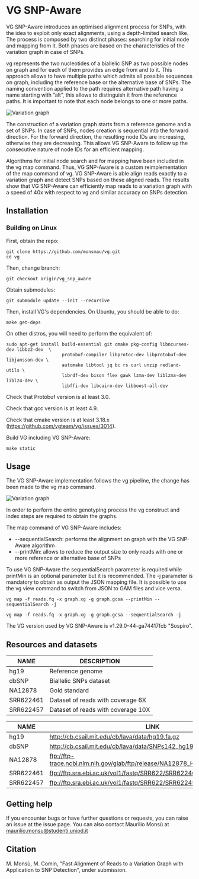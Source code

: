 # VG SNP-Aware

VG SNP-Aware introduces an optimised alignment process for SNPs,  with the idea to  exploit  only  exact  alignments,  using  a  depth-limited  search  like.   The  process  is composed by two distinct phases: searching for initial node and mapping from it. Both phases are based on the characteristics of the variation graph in case of SNPs.

vg represents the two nucleotides of a biallelic SNP as two possible nodes on graph and for each of them provides an edge from and to it.  This approach allows to have multiple paths which admits all possible sequences on graph, including the reference base or the alternative base of SNPs.  The naming convention applied to the path requires alternative path having a name starting with ”alt”,  this allows to distinguish it from the reference paths. It is important to note that each node belongs to one or more paths.

![Variation graph](https://raw.githubusercontent.com/monsmau/vg/vg_snp_aware/doc/figures/variationgraph_with_SNP_ID_SEQ_PATH.png)

The construction of a variation graph starts from a reference genome and a set of SNPs. In case of SNPs, nodes creation is sequential into the forward direction. For the forward direction, the resulting node IDs are increasing, otherwise they are decreasing.  This allows VG SNP-Aware to follow up the consecutive nature of node IDs for an efficient mapping.


Algorithms for initial node search and for mapping have been included in the vg map command. Thus, VG SNP-Aware is a custom reimplementation of the map command of vg. 
VG SNP-Aware is able align reads exactly to a variation graph and detect SNPs based on these aligned reads. The results show that VG SNP-Aware can efficiently map
reads to a variation graph with a speed of 40x with respect to vg and similar accuracy on SNPs detection.

## Installation

### Building on Linux


First, obtain the repo:

    git clone https://github.com/monsmau/vg.git
    cd vg
    
Then, change branch:

    git checkout origin/vg_snp_aware
    
Obtain submodules:

    git submodule update --init --recursive

    
Then, install VG's dependencies. On Ubuntu, you should be able to do:

    make get-deps


On other distros, you will need to perform the equivalent of:

    sudo apt-get install build-essential git cmake pkg-config libncurses-dev libbz2-dev  \
                         protobuf-compiler libprotoc-dev libprotobuf-dev libjansson-dev \
                         automake libtool jq bc rs curl unzip redland-utils \
                         librdf-dev bison flex gawk lzma-dev liblzma-dev liblz4-dev \
                         libffi-dev libcairo-dev libboost-all-dev


Check that Protobuf version is at least 3.0.

Check that gcc version is at least 4.9.

Check that cmake version is at least 3.18.x (https://github.com/vgteam/vg/issues/3014).


Build VG including VG SNP-Aware:

    make static


## Usage

The VG SNP-Aware implementation follows the vg pipeline, the change has been made to the vg map command. 

![Variation graph](https://raw.githubusercontent.com/monsmau/vg/vg_snp_aware/doc/figures/vgpipelinecomplete.png)

In order  to  perform the  entire genotyping  process  the vg construct  and index steps are required to obtain the graphs.
 
The map command of VG SNP-Aware includes:
*  --sequentialSearch:  performs the alignment on graph with the VG SNP-Aware algorithm 
*  --printMin: allows to reduce the output size to only reads with one or more reference or alternative base of SNPs

To use VG SNP-Aware the sequentialSearch parameter is required while printMin is an optional parameter but it is recommended. The -j parameter is mandatory to obtain as output the JSON mapping file. It is possible to use the vg view command to switch from JSON to GAM files and vice versa.


    vg map -f reads.fq -x graph.xg -g graph.gcsa --printMin --sequentialSearch -j 
 
    vg map -f reads.fq -x graph.xg -g graph.gcsa --sequentialSearch -j


The  VG  version used by VG SNP-Aware is v1.29.0-44-ga74417fcb "Sospiro".

## Resources and datasets

| NAME  | DESCRIPTION |
| ------------- | ------------- |
| hg19  | Reference genome  |
| dbSNP  | Biallelic SNPs dataset  |
| NA12878  | Gold standard  |
| SRR622461  | Dataset of reads with coverage 6X  |
| SRR622457  | Dataset of reads with coverage 10X  |


| NAME  | LINK |
| ------------- | ------------- |
| hg19  | http://cb.csail.mit.edu/cb/lava/data/hg19.fa.gz |
| dbSNP  | http://cb.csail.mit.edu/cb/lava/data/SNPs142_hg19_Common.filt.txt |
| NA12878  | ftp://ftp-trace.ncbi.nlm.nih.gov/giab/ftp/release/NA12878_HG001/latest/GRCh37/  |
| SRR622461  | ftp://ftp.sra.ebi.ac.uk/vol1/fastq/SRR622/SRR622461/ |
| SRR622457  | ftp://ftp.sra.ebi.ac.uk/vol1/fastq/SRR622/SRR622457/  |


## Getting help
If you encounter bugs or have further questions or requests, you can raise an issue at the issue page. You can also contact Maurilio Monsù at maurilio.monsu@studenti.unipd.it


## Citation
 M. Monsù, M. Comin, "Fast Alignment of Reads to a Variation Graph with Application to SNP Detection", under submission.


